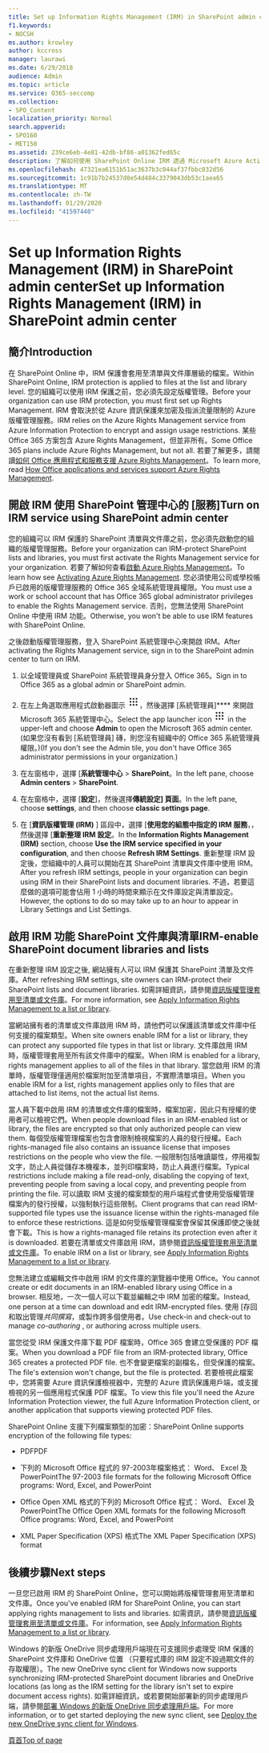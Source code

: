 ```yaml
---
title: Set up Information Rights Management (IRM) in SharePoint admin center
f1.keywords:
- NOCSH
ms.author: krowley
author: kccross
manager: laurawi
ms.date: 6/29/2018
audience: Admin
ms.topic: article
ms.service: O365-seccomp
ms.collection:
- SPO_Content
localization_priority: Normal
search.appverid:
- SPO160
- MET150
ms.assetid: 239ce6eb-4e81-42db-bf86-a01362fed65c
description: 了解如何使用 SharePoint Online IRM 透過 Microsoft Azure Active Directory Rights Management Services (RMS) 來保護 SharePoint 清單與文件庫。
ms.openlocfilehash: 47321ea6151b51ac3637b3c044af37fbbc032d56
ms.sourcegitcommit: 1c91b7b24537d0e54d484c3379043db53c1aea65
ms.translationtype: MT
ms.contentlocale: zh-TW
ms.lasthandoff: 01/29/2020
ms.locfileid: "41597440"
---
```

# <a name="set-up-information-rights-management-irm-in-sharepoint-admin-center"></a><span data-ttu-id="de832-103">Set up Information Rights Management (IRM) in SharePoint admin center</span><span class="sxs-lookup"><span data-stu-id="de832-103">Set up Information Rights Management (IRM) in SharePoint admin center</span></span>

## <a name="introduction"></a><span data-ttu-id="de832-104">簡介</span><span class="sxs-lookup"><span data-stu-id="de832-104">Introduction</span></span>

<span data-ttu-id="de832-105">在 SharePoint Online 中，IRM 保護會套用至清單與文件庫層級的檔案。</span><span class="sxs-lookup"><span data-stu-id="de832-105">Within SharePoint Online, IRM protection is applied to files at the list and library level.</span></span> <span data-ttu-id="de832-106">您的組織可以使用 IRM 保護之前，您必須先設定版權管理。</span><span class="sxs-lookup"><span data-stu-id="de832-106">Before your organization can use IRM protection, you must first set up Rights Management.</span></span> <span data-ttu-id="de832-107">IRM 會取決於從 Azure 資訊保護來加密及指派流量限制的 Azure 版權管理服務。</span><span class="sxs-lookup"><span data-stu-id="de832-107">IRM relies on the Azure Rights Management service from Azure Information Protection to encrypt and assign usage restrictions.</span></span> <span data-ttu-id="de832-108">某些 Office 365 方案包含 Azure Rights Management，但並非所有。</span><span class="sxs-lookup"><span data-stu-id="de832-108">Some Office 365 plans include Azure Rights Management, but not all.</span></span> <span data-ttu-id="de832-109">若要了解更多，請閱讀[如何 Office 應用程式和服務支援 Azure Rights Management](https://docs.microsoft.com/azure/information-protection/understand-explore/office-apps-services-support)。</span><span class="sxs-lookup"><span data-stu-id="de832-109">To learn more, read [How Office applications and services support Azure Rights Management](https://docs.microsoft.com/azure/information-protection/understand-explore/office-apps-services-support).</span></span>
  
## <a name="turn-on-irm-service-using-sharepoint-admin-center"></a><span data-ttu-id="de832-110">開啟 IRM 使用 SharePoint 管理中心的 [服務]</span><span class="sxs-lookup"><span data-stu-id="de832-110">Turn on IRM service using SharePoint admin center</span></span>

<span data-ttu-id="de832-111">您的組織可以 IRM 保護的 SharePoint 清單與文件庫之前，您必須先啟動您的組織的版權管理服務。</span><span class="sxs-lookup"><span data-stu-id="de832-111">Before your organization can IRM-protect SharePoint lists and libraries, you must first activate the Rights Management service for your organization.</span></span> <span data-ttu-id="de832-112">若要了解如何查看[啟動 Azure Rights Management](https://docs.microsoft.com/information-protection/deploy-use/activate-service)。</span><span class="sxs-lookup"><span data-stu-id="de832-112">To learn how see [Activating Azure Rights Management](https://docs.microsoft.com/information-protection/deploy-use/activate-service).</span></span> <span data-ttu-id="de832-113">您必須使用公司或學校帳戶已啟用的版權管理服務的 Office 365 全域系統管理員權限。</span><span class="sxs-lookup"><span data-stu-id="de832-113">You must use a work or school account that has Office 365 global administrator privileges to enable the Rights Management service.</span></span> <span data-ttu-id="de832-114">否則，您無法使用 SharePoint Online 中使用 IRM 功能。</span><span class="sxs-lookup"><span data-stu-id="de832-114">Otherwise, you won't be able to use IRM features with SharePoint Online.</span></span>
  
<span data-ttu-id="de832-115">之後啟動版權管理服務，登入 SharePoint 系統管理中心來開啟 IRM。</span><span class="sxs-lookup"><span data-stu-id="de832-115">After activating the Rights Management service, sign in to the SharePoint admin center to turn on IRM.</span></span>
  
1. <span data-ttu-id="de832-116">以全域管理員或 SharePoint 系統管理員身分登入 Office 365。</span><span class="sxs-lookup"><span data-stu-id="de832-116">Sign in to Office 365 as a global admin or SharePoint admin.</span></span>
    
2. <span data-ttu-id="de832-117">在左上角選取應用程式啟動器圖示 ![Office 365 中的應用程式啟動器圖示](media/e5aee650-c566-4100-aaad-4cc2355d909f.png)，然後選擇 [系統管理員]\*\*\*\* 來開啟 Microsoft 365 系統管理中心。</span><span class="sxs-lookup"><span data-stu-id="de832-117">Select the app launcher icon ![The app launcher icon in Office 365](media/e5aee650-c566-4100-aaad-4cc2355d909f.png) in the upper-left and choose **Admin** to open the Microsoft 365 admin center.</span></span> <span data-ttu-id="de832-118">(如果您沒有看到 [系統管理員] 磚，則您沒有組織中的 Office 365 系統管理員權限。)</span><span class="sxs-lookup"><span data-stu-id="de832-118">(If you don't see the Admin tile, you don't have Office 365 administrator permissions in your organization.)</span></span> 
    
3. <span data-ttu-id="de832-119">在左窗格中，選擇 [**系統管理中心** \> **SharePoint**。</span><span class="sxs-lookup"><span data-stu-id="de832-119">In the left pane, choose **Admin centers** \> **SharePoint**.</span></span>
    
4. <span data-ttu-id="de832-120">在左窗格中，選擇 [**設定**]，然後選擇**傳統設定] 頁面**。</span><span class="sxs-lookup"><span data-stu-id="de832-120">In the left pane, choose **settings**, and then choose **classic settings page**.</span></span>
    
5. <span data-ttu-id="de832-121">在 [**資訊版權管理 (IRM)** ] 區段中，選擇 [**使用您的組態中指定的 IRM 服務**，，然後選擇 [**重新整理 IRM 設定**。</span><span class="sxs-lookup"><span data-stu-id="de832-121">In the **Information Rights Management (IRM)** section, choose **Use the IRM service specified in your configuration**, and then choose **Refresh IRM Settings**.</span></span> <span data-ttu-id="de832-122">重新整理 IRM 設定後，您組織中的人員可以開始在其 SharePoint 清單與文件庫中使用 IRM。</span><span class="sxs-lookup"><span data-stu-id="de832-122">After you refresh IRM settings, people in your organization can begin using IRM in their SharePoint lists and document libraries.</span></span> <span data-ttu-id="de832-123">不過，若要這麼做的選項可能會佔用 1 小時的時間來顯示在文件庫設定與清單設定。</span><span class="sxs-lookup"><span data-stu-id="de832-123">However, the options to do so may take up to an hour to appear in Library Settings and List Settings.</span></span>
    
## <a name="irm-enable-sharepoint-document-libraries-and-lists"></a><span data-ttu-id="de832-124">啟用 IRM 功能 SharePoint 文件庫與清單</span><span class="sxs-lookup"><span data-stu-id="de832-124">IRM-enable SharePoint document libraries and lists</span></span>
<span data-ttu-id="de832-125"><a name="__toc220831191"> </a></span><span class="sxs-lookup"><span data-stu-id="de832-125"><a name="__toc220831191"> </a></span></span>

<span data-ttu-id="de832-126">在重新整理 IRM 設定之後, 網站擁有人可以 IRM 保護其 SharePoint 清單及文件庫。</span><span class="sxs-lookup"><span data-stu-id="de832-126">After refreshing IRM settings, site owners can IRM-protect their SharePoint lists and document libraries.</span></span> <span data-ttu-id="de832-127">如需詳細資訊，請參閱[資訊版權管理套用至清單或文件庫](apply-irm-to-a-list-or-library.md)。</span><span class="sxs-lookup"><span data-stu-id="de832-127">For more information, see [Apply Information Rights Management to a list or library](apply-irm-to-a-list-or-library.md).</span></span>
  
<span data-ttu-id="de832-128">當網站擁有者的清單或文件庫啟用 IRM 時，請他們可以保護該清單或文件庫中任何支援的檔案類型。</span><span class="sxs-lookup"><span data-stu-id="de832-128">When site owners enable IRM for a list or library, they can protect any supported file types in that list or library.</span></span> <span data-ttu-id="de832-129">文件庫啟用 IRM 時，版權管理套用至所有該文件庫中的檔案。</span><span class="sxs-lookup"><span data-stu-id="de832-129">When IRM is enabled for a library, rights management applies to all of the files in that library.</span></span> <span data-ttu-id="de832-130">當您啟用 IRM 的清單時，版權管理僅適用於檔案附加至清單項目，不實際清單項目。</span><span class="sxs-lookup"><span data-stu-id="de832-130">When you enable IRM for a list, rights management applies only to files that are attached to list items, not the actual list items.</span></span>
  
<span data-ttu-id="de832-131">當人員下載中啟用 IRM 的清單或文件庫的檔案時，檔案加密，因此只有授權的使用者可以檢視它們。</span><span class="sxs-lookup"><span data-stu-id="de832-131">When people download files in an IRM-enabled list or library, the files are encrypted so that only authorized people can view them.</span></span> <span data-ttu-id="de832-132">每個受版權管理檔案也包含會限制檢視檔案的人員的發行授權。</span><span class="sxs-lookup"><span data-stu-id="de832-132">Each rights-managed file also contains an issuance license that imposes restrictions on the people who view the file.</span></span> <span data-ttu-id="de832-133">一般限制包括唯讀屬性，停用複製文字，防止人員從儲存本機複本，並列印檔案時，防止人員進行檔案。</span><span class="sxs-lookup"><span data-stu-id="de832-133">Typical restrictions include making a file read-only, disabling the copying of text, preventing people from saving a local copy, and preventing people from printing the file.</span></span> <span data-ttu-id="de832-134">可以讀取 IRM 支援的檔案類型的用戶端程式會使用受版權管理檔案內的發行授權，以強制執行這些限制。</span><span class="sxs-lookup"><span data-stu-id="de832-134">Client programs that can read IRM-supported file types use the issuance license within the rights-managed file to enforce these restrictions.</span></span> <span data-ttu-id="de832-135">這是如何受版權管理檔案會保留其保護即使之後就會下載。</span><span class="sxs-lookup"><span data-stu-id="de832-135">This is how a rights-managed file retains its protection even after it is downloaded.</span></span> <span data-ttu-id="de832-136">若要在清單或文件庫啟用 IRM，請參閱[資訊版權管理套用至清單或文件庫](apply-irm-to-a-list-or-library.md)。</span><span class="sxs-lookup"><span data-stu-id="de832-136">To enable IRM on a list or library, see [Apply Information Rights Management to a list or library](apply-irm-to-a-list-or-library.md).</span></span>
  
<span data-ttu-id="de832-137">您無法建立或編輯文件中啟用 IRM 的文件庫的瀏覽器中使用 Office。</span><span class="sxs-lookup"><span data-stu-id="de832-137">You cannot create or edit documents in an IRM-enabled library using Office in a browser.</span></span> <span data-ttu-id="de832-138">相反地，一次一個人可以下載並編輯之中 IRM 加密的檔案。</span><span class="sxs-lookup"><span data-stu-id="de832-138">Instead, one person at a time can download and edit IRM-encrypted files.</span></span> <span data-ttu-id="de832-139">使用 [存回和取出管理*共同撰寫*，或製作跨多個使用者。</span><span class="sxs-lookup"><span data-stu-id="de832-139">Use check-in and check-out to manage  *co-authoring*  , or authoring across multiple users.</span></span> 
  
<span data-ttu-id="de832-140">當您從受 IRM 保護文件庫下載 PDF 檔案時，Office 365 會建立受保護的 PDF 檔案。</span><span class="sxs-lookup"><span data-stu-id="de832-140">When you download a PDF file from an IRM-protected library, Office 365 creates a protected PDF file.</span></span> <span data-ttu-id="de832-141">也不會變更檔案的副檔名，但受保護的檔案。</span><span class="sxs-lookup"><span data-stu-id="de832-141">The file's extension won't change, but the file is protected.</span></span> <span data-ttu-id="de832-142">若要檢視此檔案中，您將需要 Azure 資訊保護檢視器中，完整的 Azure 資訊保護用戶端，或支援檢視的另一個應用程式保護 PDF 檔案。</span><span class="sxs-lookup"><span data-stu-id="de832-142">To view this file you'll need the Azure Information Protection viewer, the full Azure Information Protection client, or another application that supports viewing protected PDF files.</span></span> 
  
<span data-ttu-id="de832-143">SharePoint Online 支援下列檔案類型的加密：</span><span class="sxs-lookup"><span data-stu-id="de832-143">SharePoint Online supports encryption of the following file types:</span></span>
  
- <span data-ttu-id="de832-144">PDF</span><span class="sxs-lookup"><span data-stu-id="de832-144">PDF</span></span>
    
- <span data-ttu-id="de832-145">下列的 Microsoft Office 程式的 97-2003年檔案格式： Word、 Excel 及 PowerPoint</span><span class="sxs-lookup"><span data-stu-id="de832-145">The 97-2003 file formats for the following Microsoft Office programs: Word, Excel, and PowerPoint</span></span>
    
- <span data-ttu-id="de832-146">Office Open XML 格式的下列的 Microsoft Office 程式： Word、 Excel 及 PowerPoint</span><span class="sxs-lookup"><span data-stu-id="de832-146">The Office Open XML formats for the following Microsoft Office programs: Word, Excel, and PowerPoint</span></span>
    
- <span data-ttu-id="de832-147">XML Paper Specification (XPS) 格式</span><span class="sxs-lookup"><span data-stu-id="de832-147">The XML Paper Specification (XPS) format</span></span>
    
## <a name="next-steps"></a><span data-ttu-id="de832-148">後續步驟</span><span class="sxs-lookup"><span data-stu-id="de832-148">Next steps</span></span>
<span data-ttu-id="de832-149"><a name="__toc220831191"> </a></span><span class="sxs-lookup"><span data-stu-id="de832-149"><a name="__toc220831191"> </a></span></span>

<span data-ttu-id="de832-150">一旦您已啟用 IRM 的 SharePoint Online，您可以開始將版權管理套用至清單和文件庫。</span><span class="sxs-lookup"><span data-stu-id="de832-150">Once you've enabled IRM for SharePoint Online, you can start applying rights management to lists and libraries.</span></span> <span data-ttu-id="de832-151">如需資訊，請參閱[資訊版權管理套用至清單或文件庫](apply-irm-to-a-list-or-library.md)。</span><span class="sxs-lookup"><span data-stu-id="de832-151">For information, see [Apply Information Rights Management to a list or library](apply-irm-to-a-list-or-library.md).</span></span>
  
<span data-ttu-id="de832-152">Windows 的新版 OneDrive 同步處理用戶端現在可支援同步處理受 IRM 保護的 SharePoint 文件庫和 OneDrive 位置 （只要程式庫的 IRM 設定不設過期文件的存取權限）。</span><span class="sxs-lookup"><span data-stu-id="de832-152">The new OneDrive sync client for Windows now supports synchronizing IRM-protected SharePoint document libraries and OneDrive locations (as long as the IRM setting for the library isn't set to expire document access rights).</span></span> <span data-ttu-id="de832-153">如需詳細資訊，或若要開始部署新的同步處理用戶端，請參閱[部署 Windows 的新版 OneDrive 同步處理用戶端](https://support.office.com/article/3f3a511c-30c6-404a-98bf-76f95c519668)。</span><span class="sxs-lookup"><span data-stu-id="de832-153">For more information, or to get started deploying the new sync client, see [Deploy the new OneDrive sync client for Windows](https://support.office.com/article/3f3a511c-30c6-404a-98bf-76f95c519668).</span></span>
  
[<span data-ttu-id="de832-154">頁首</span><span class="sxs-lookup"><span data-stu-id="de832-154">Top of page</span></span>](#introduction)  

